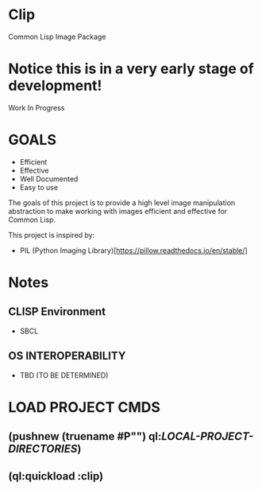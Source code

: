 # Clip
Common Lisp Image Package

# Notice this is in a very early stage of development!
Work In Progress

# GOALS
- Efficient
- Effective
- Well Documented
- Easy to use

The goals of this project is to provide a high level image manipulation abstraction to make working with images efficient and effective for Common Lisp.

This project is inspired by:
- PIL (Python Imaging Library)[https://pillow.readthedocs.io/en/stable/]

# Notes
## CLISP Environment
- SBCL
## OS INTEROPERABILITY
- TBD (TO BE DETERMINED)


# LOAD PROJECT CMDS
## (pushnew (truename #P"<PATH TO PROJECT>") ql:*LOCAL-PROJECT-DIRECTORIES*)
## (ql:quickload :clip)